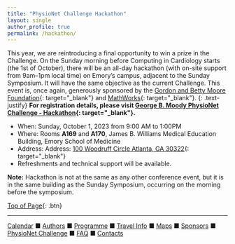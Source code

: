 ```yaml
---
title: "PhysioNet Challenge Hackathon"
layout: single
author_profile: true
permalink: /hackathon/
---
```


<a name="top"></a>


This year, we are reintroducing a final opportunity to win a prize in the Challenge. On the Sunday morning before Computing in Cardiology starts (the 1st of October), there will be an all-day hackathon (with on-site support from 9am–1pm local time) on Emory’s campus, adjacent to the Sunday Symposium. It will have the same objective as the current Challenge. This event is, once again, generously sponsored by the [Gordon and Betty Moore Foundation](https://www.moore.org/){: target="_blank"} and [MathWorks](https://www.mathworks.com/){: target="_blank"}.
{: .text-justify}
**For registration details, please visit [George B. Moody PhysioNet Challenge - Hackathon](https://moody-challenge.physionet.org/2023/#hackathon){: target="_blank"}.**

* When: Sunday, October 1, 2023 from 9:00 AM to 1:00PM 
* Where: Rooms **A169** and **A170**, James B. Williams Medical Education Building, Emory School of Medicine
* Address: Address: [100 Woodruff Circle Atlanta, GA 30322](https://goo.gl/maps/s3ojFmzesXYqnWjG7){: target="_blank"}
* Refreshments and technical support will be available. 

<p class="notice--warning">
	<strong>Note:</strong> Hackathon is not at the same as any other conference event, but it is in the same building as the Sunday Symposium, occurring on the morning before the symposium.</p>


[Top of Page](#top){: .btn}

---

[Calendar](../dates/) &#9632; [Authors](../authors) &#9632; [Programme](../programme/) &#9632; [Travel Info](../travel/) &#9632; [Maps](../map) &#9632; [Sponsors](../sponsors/) &#9632; [PhysioNet Challenge](../challenge/) &#9632; [FAQ](../faq/) &#9632; [Contacts](../contact/)